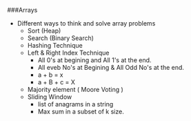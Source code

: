 ###Arrays 
- Different ways to think and solve array problems
  - Sort (Heap)
  - Search (Binary Search)
  - Hashing Technique
  - Left & Right Index Technique
    - All 0's at begining and All 1's at the end.
    - All eveb No's at Begining & All Odd No's at the end.
    - a + b = x
    - a + B + c = X
  - Majority element ( Moore Voting )
  - Sliding Window
    - list of anagrams in a string
    - Max sum in a subset of k size.
  

